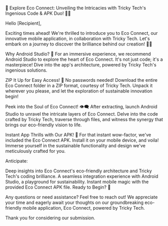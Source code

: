 🌿 Explore Eco Connect: Unveiling the Intricacies with Tricky Tech's Ingenious Code & APK Duo! 📲✨

Hello [Recipient],

Exciting times ahead! We're thrilled to introduce you to Eco Connect, our innovative mobile application, in collaboration with Tricky Tech. Let's embark on a journey to discover the brilliance behind our creation! 🌱🚀

Why Android Studio? 🤖
For an immersive experience, we recommend Android Studio to explore the heart of Eco Connect. It's not just code; it's a masterpiece! Dive into the app's architecture, powered by Tricky Tech's ingenious solutions.

ZIP It Up for Easy Access! 🎁
No passwords needed! Download the entire Eco Connect folder in a ZIP format, courtesy of Tricky Tech. Unpack it wherever you please, and let the exploration of sustainable innovation begin!

Peek into the Soul of Eco Connect! 👁️‍🗨️
After extracting, launch Android Studio to unravel the intricate layers of Eco Connect. Delve into the code crafted by Tricky Tech, traverse through files, and witness the synergy that brings our eco-friendly vision to life.

Instant App Thrills with Our APK! 🚀
For that instant wow-factor, we've included the Eco Connect APK. Install it on your mobile device, and voila! Immerse yourself in the sustainable functionality and design we've meticulously crafted for you.

Anticipate:

Deep insights into Eco Connect's eco-friendly architecture and Tricky Tech's coding brilliance.
A seamless integration experience with Android Studio, a playground for sustainability.
Instant mobile magic with the provided Eco Connect APK file.
Ready to Begin? 🍃

Any questions or need assistance? Feel free to reach out! We appreciate your time and eagerly await your thoughts on our groundbreaking eco-friendly mobile application, Eco Connect, powered by Tricky Tech.

Thank you for considering our submission.
